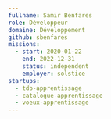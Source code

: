 ```yaml
---
fullname: Samir Benfares
role: Développeur
domaine: Développement
github: sbenfares
missions:
  - start: 2020-01-22
    end: 2022-12-31
    status: independent
    employer: solstice
startups:
  - tdb-apprentissage
  - catalogue-apprentissage
  - voeux-apprentissage
---
```

